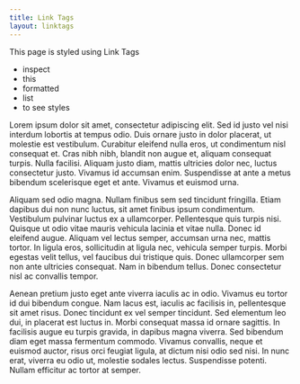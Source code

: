 ```yaml
---
title: Link Tags
layout: linktags
---
```


This page is styled using Link Tags

* inspect
* this
* formatted
* list
* to see styles

Lorem ipsum dolor sit amet, consectetur adipiscing elit. Sed id justo vel nisi interdum lobortis at tempus odio. Duis ornare justo in dolor placerat, ut molestie est vestibulum. Curabitur eleifend nulla eros, ut condimentum nisl consequat et. Cras nibh nibh, blandit non augue et, aliquam consequat turpis. Nulla facilisi. Aliquam justo diam, mattis ultricies dolor nec, luctus consectetur justo. Vivamus id accumsan enim. Suspendisse at ante a metus bibendum scelerisque eget et ante. Vivamus et euismod urna.

Aliquam sed odio magna. Nullam finibus sem sed tincidunt fringilla. Etiam dapibus dui non nunc luctus, sit amet finibus ipsum condimentum. Vestibulum pulvinar luctus ex a ullamcorper. Pellentesque quis turpis nisi. Quisque ut odio vitae mauris vehicula lacinia et vitae nulla. Donec id eleifend augue. Aliquam vel lectus semper, accumsan urna nec, mattis tortor. In ligula eros, sollicitudin at ligula nec, vehicula semper turpis. Morbi egestas velit tellus, vel faucibus dui tristique quis. Donec ullamcorper sem non ante ultricies consequat. Nam in bibendum tellus. Donec consectetur nisl ac convallis tempor.

Aenean pretium justo eget ante viverra iaculis ac in odio. Vivamus eu tortor id dui bibendum congue. Nam lacus est, iaculis ac facilisis in, pellentesque sit amet risus. Donec tincidunt ex vel semper tincidunt. Sed elementum leo dui, in placerat est luctus in. Morbi consequat massa id ornare sagittis. In facilisis augue eu turpis gravida, in dapibus magna viverra. Sed bibendum diam eget massa fermentum commodo. Vivamus convallis, neque et euismod auctor, risus orci feugiat ligula, at dictum nisi odio sed nisi. In nunc erat, viverra eu odio ut, molestie sodales lectus. Suspendisse potenti. Nullam efficitur ac tortor at semper.
